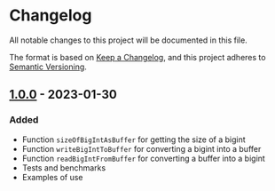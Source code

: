 # Changelog

All notable changes to this project will be documented in this file.

The format is based on [Keep a Changelog](https://keepachangelog.com/en/1.0.0/),
and this project adheres to [Semantic Versioning](https://semver.org/spec/v2.0.0.html).

## [1.0.0] - 2023-01-30

### Added

- Function `sizeOfBigIntAsBuffer` for getting the size of a bigint
- Function `writeBigIntToBuffer` for converting a bigint into a buffer
- Function `readBigIntFromBuffer` for converting a buffer into a bigint
- Tests and benchmarks
- Examples of use

[1.0.0]: https://github.com/antgroz/bigint-buffer-unsafe/releases/tag/v1.0.0
